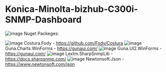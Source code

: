 # Konica-Minolta-bizhub-C300i-SNMP-Dashboard
![image](https://github.com/MotoDev21/Konica-Minolta-bizhub-C300i-SNMP-Dashboard/assets/86869673/20fd969e-e70f-4650-b82d-7474103e0ffa)
Nuget Packeges:

![image](https://github.com/MotoDev21/Konica-Minolta-bizhub-C300i-SNMP-Dashboard/assets/86869673/9b9d04db-5ff9-4a21-aeef-7404b8b23b2d)
Costura.Fody - https://github.com/Fody/Costura
![image](https://github.com/MotoDev21/Konica-Minolta-bizhub-C300i-SNMP-Dashboard/assets/86869673/cba2b6f0-f581-47cb-ab4a-55cb07adb47c)
Guna.Charts.WinForms - https://gunaui.com/
![image](https://github.com/MotoDev21/Konica-Minolta-bizhub-C300i-SNMP-Dashboard/assets/86869673/5caae48d-c4d5-4d33-8705-bb6345638c31)
Guna.UI2.WinForms - https://gunaui.com/
![image](https://github.com/MotoDev21/Konica-Minolta-bizhub-C300i-SNMP-Dashboard/assets/86869673/a8707dba-69ec-4654-bee5-3dbeaefda63d)
Lextm.SharpSnmpLib - https://docs.sharpsnmp.com/
![image](https://github.com/MotoDev21/Konica-Minolta-bizhub-C300i-SNMP-Dashboard/assets/86869673/8effeefb-af3f-459b-a905-60fd6335fb47)
Newtonsoft.Json - https://www.newtonsoft.com/json
